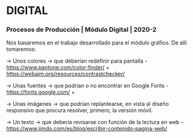 # DIGITAL
### Procesos de Producción | Módulo Digital | 2020-2

Nos basaremos en el trabajo desarrollado para el módulo gráfico. De allí tomaremos:

→ Unos colores → que deberían redefinir para pantalla - https://www.pantone.com/color-finder/ + https://webaim.org/resources/contrastchecker/

→ Unas fuentes → que podrían o no encontrar en Google Fonts - https://fonts.google.com/ + 

→ Unas imágenes → que podrían replantearse, en vista al diseño responsivo que procura resolver, primero, la versión móvil.

→ Un texto → que debería revisarse con función de la lectura en web - https://www.jimdo.com/es/blog/escribir-contenido-pagina-web/ 
